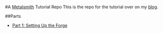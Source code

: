 #A [Metalsmith](http://metalsmith.io) Tutorial Repo
This is the repo for the tutorial over on my [blog](http://robinthrift.com).


##Parts
- [Part 1: Setting Up the Forge](http://robinthrift.com/posts/metalsmith-part-1-setting-up-the-forge)

